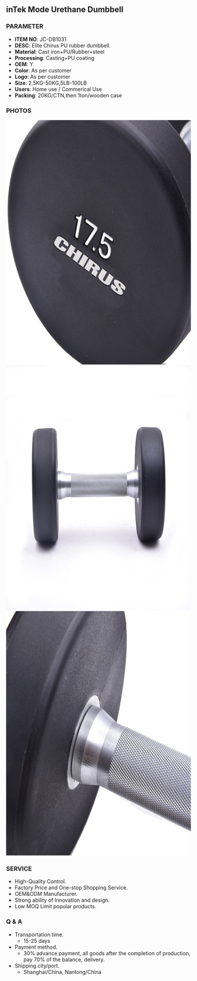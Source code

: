 ## inTek Mode Urethane Dumbbell 

### PARAMETER 
* **ITEM NO**: JC-DB1031
* **DESC**: Elite Chirus PU rubber dumbbell.
* **Material**: Cast iron+PU/Rubber+steel
* **Processing**: Casting+PU coating
* **OEM**: Y
* **Color**: As per customer
* **Logo**: As per customer
* **Size**: 2.5KG-50KG,5LB-100LB
* **Users**: Home use / Commerical Use
* **Packing**: 20KG/CTN,then 1ton/wooden case

### PHOTOS 
<img src="/imgs/DB/JC-DB1031/dumbbell_front_detail.jpg" width="666px" height="666px" />
<img src="/imgs/DB/JC-DB1031/front_without_logo.jpg" width="666px" height="666px" />
<img src="/imgs/DB/JC-DB1031/dumbbell_handle_details.jpg" width="666px" height="666px" />

### SERVICE
* High-Quality Control.
* Factory Price and One-stop Shopping Service.
* OEM&ODM Manufacturer.
* Strong ability of Innovation and design.
* Low MOQ Limit popular products.

### Q & A
* Transportation time.
    * 15-25 days
* Payment method.
    * 30% advance payment, all goods after the completion of production, pay 70% of the balance, delivery.
* Shipping city/port.
    * Shanghai/China, Nantong/China